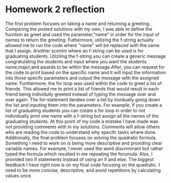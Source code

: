 # Homework 2 reflection 
The first problem focuses on taking a name and returning a greeting. Comparing the posted solutions with my own, I was able to define the fucntion as greet and used the parameter,"name" in order for the input of names to return the greeting. Futhermore, utilizing the f-string actually allowed me to run the code where "name" will be replaced with the name that I assign. Another sceniro where an f-string can be used is for graduating students. Utiziling the f-string you can create a generic message congratulating the students and input where you want the students name,major,and awards to be within the message.After, you can request for the code to print based on the specific name and it will input the information into those specifc parameters and output the message with the assigned name. 
Furthermore, the for loop was used within the code to greet a list of friends. This allowed me to print a list of friends that would result in each friend being individully greeted instead of typing the message over and over again. The for-statement iterates over a list by invidually going down the list and inputing them into the parameters. For example, if you create a list of graduating students you can create a for loop in order to not individually print one name with a f-string but assign all the names of the graduating students.
At this point of my code a mistake I have made was not providing comments with in my solutions. Comments will allow others who are reading the code to understand why specifc tasks where done. Additionally, the final problem focuses on solving the quadratic formula. Something I need to work on is being more descriptive and providing clear variable names. For example, I never used the word discriminant but rather typed the formula which resulted in me repeating the forumula. Also, I provided two if statements instead of using an if and else. The biggest feedback I have right now is on my final code focusing on the quadratic. I need to be more concise, descriptive, and avoid repetitions by calculating values once. 